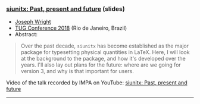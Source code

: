 

### <a href="{{site.baseurl}}/publications/2018-07-21-JAW-TUG-siunitx-slides.pdf" target="_blank">siunitx: Past, present and future</a> (slides)

+ [Joseph Wright]({{site.baseurl}}/about/team/#joseph-wright)
+ [TUG Conference 2018](http://tug.org/tug2018/) (Rio de Janeiro, Brazil)
+ Abstract:

> Over the past decade, `siunitx` has become established as the 
major package for typesetting physical quantities in LaTeX. Here, I 
will look at the background to the package, and how it's developed over 
the years. I'll also lay out plans for the future: where are we going 
for version 3, and why is that important for users.

Video of the talk recorded by IMPA on YouTube:  <a href="https://youtu.be/W0pTeUIoeN0" target="_blank">siunitx: Past, present and future</a> 



***
